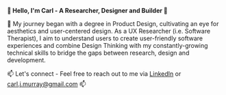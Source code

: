 **👋 Hello, I'm Carl - A Researcher, Designer and Builder 🚀**

🌱 My journey began with a degree in Product Design, cultivating an eye for aesthetics and user-centered design. As a UX Researcher (i.e. Software Therapist), I aim to understand users to create user-friendly software experiences and combine Design Thinking with my constantly-growing technical skills to bridge the gaps between research, design and development. 

📫 Let's connect - Feel free to reach out to me via [LinkedIn](linkedin.com/in/carljmurray) or carl.j.murray@gmail.com 📫
